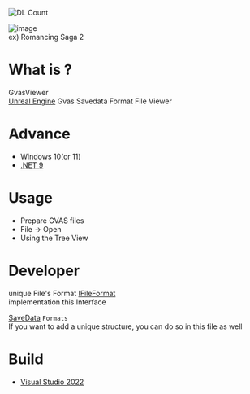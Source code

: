 ![DL Count](https://img.shields.io/github/downloads/turtle-insect/GvasViewer/total.svg)

![image](https://github.com/user-attachments/assets/c9bfca68-0496-4ca8-972b-cb914554ae75)  
ex) Romancing Saga 2  

# What is ?
GvasViewer  
[Unreal Engine](https://www.unrealengine.com/) Gvas Savedata Format File Viewer

# Advance
* Windows 10(or 11)
* [.NET 9](https://dotnet.microsoft.com/en-us/download/dotnet/9.0)

# Usage
* Prepare GVAS files
* File -> Open
* Using the Tree View

# Developer
unique File's Format
[IFileFormat](https://github.com/turtle-insect/GvasViewer/blob/main/Gvas/FileFormat/IFileFormat.cs)  
implementation this Interface

[SaveData](https://github.com/turtle-insect/GvasViewer/blob/main/Gvas/SaveData.cs) `Formats`  
If you want to add a unique structure, you can do so in this file as well  

# Build
* [Visual Studio 2022](https://visualstudio.microsoft.com/)
 

